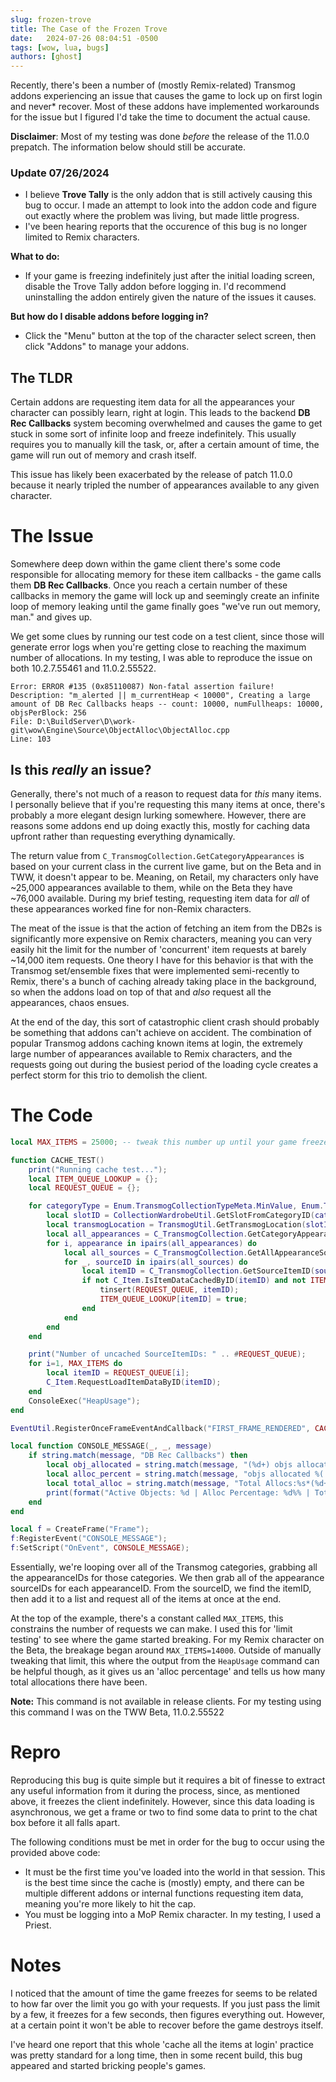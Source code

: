 ```yaml
---
slug: frozen-trove
title: The Case of the Frozen Trove
date:   2024-07-26 08:04:51 -0500
tags: [wow, lua, bugs]
authors: [ghost]
---
```


Recently, there's been a number of (mostly Remix-related) Transmog addons experiencing an issue that causes the game to lock up on first login and never* recover. Most of these addons have implemented workarounds for the issue but I figured I'd take the time to document the actual cause.

**Disclaimer**: Most of my testing was done *before* the release of the 11.0.0 prepatch. The information below should still be accurate.

### Update 07/26/2024
- I believe **Trove Tally** is the only addon that is still actively causing this bug to occur. I made an attempt to look into the addon code and figure out exactly where the problem was living, but made little progress.
- I've been hearing reports that the occurence of this bug is no longer limited to Remix characters.

**What to do:** 
- If your game is freezing indefinitely just after the initial loading screen, disable the Trove Tally addon before logging in. I'd recommend uninstalling the addon entirely given the nature of the issues it causes.

**But how do I disable addons before logging in?**
- Click the "Menu" button at the top of the character select screen, then click "Addons" to manage your addons.

<!-- truncate -->

## The TLDR
Certain addons are requesting item data for all the appearances your character can possibly learn, right at login. This leads to the backend **DB Rec Callbacks** system becoming overwhelmed and causes the game to get stuck in some sort of infinite loop and freeze indefinitely. This usually requires you to manually kill the task, or, after a certain amount of time, the game will run out of memory and crash itself.

This issue has likely been exacerbated by the release of patch 11.0.0 because it nearly tripled the number of appearances available to any given character.

# The Issue
Somewhere deep down within the game client there's some code responsible for allocating memory for these item callbacks - the game calls them **DB Rec Callbacks**. Once you reach a certain number of these callbacks in memory the game will lock up and seemingly create an infinite loop of memory leaking until the game finally goes "we've run out memory, man." and gives up.

We get some clues by running our test code on a test client, since those will generate error logs when you're getting close to reaching the maximum number of allocations. In my testing, I was able to reproduce the issue on both 10.2.7.55461 and 11.0.2.55522.

```
Error: ERROR #135 (0x85110087) Non-fatal assertion failure!
Description: "m_alerted || m_currentHeap < 10000", Creating a large amount of DB Rec Callbacks heaps -- count: 10000, numFullheaps: 10000, objsPerBlock: 256
File: D:\BuildServer\D\work-git\wow\Engine\Source\ObjectAlloc\ObjectAlloc.cpp
Line: 103
```

## Is this *really* an issue?
Generally, there's not much of a reason to request data for *this* many items. I personally believe that if you're requesting this many items at once, there's probably a more elegant design lurking somewhere. However, there are reasons some addons end up doing exactly this, mostly for caching data upfront rather than requesting everything dynamically.

The return value from `C_TransmogCollection.GetCategoryAppearances` is based on your current class in the current live game, but on the Beta and in TWW, it doesn't appear to be. Meaning, on Retail, my characters only have ~25,000 appearances available to them, while on the Beta they have ~76,000 available. During my brief testing, requesting item data for *all* of these appearances worked fine for non-Remix characters.

The meat of the issue is that the action of fetching an item from the DB2s is significantly more expensive on Remix characters, meaning you can very easily hit the limit for the number of 'concurrent' item requests at barely ~14,000 item requests. One theory I have for this behavior is that with the Transmog set/ensemble fixes that were implemented semi-recently to Remix, there's a bunch of caching already taking place in the background, so when the addons load on top of that and *also* request all the appearances, chaos ensues.

At the end of the day, this sort of catastrophic client crash should probably be something that addons can't achieve on accident. The combination of popular Transmog addons caching known items at login, the extremely large number of appearances available to Remix characters, and the requests going out during the busiest period of the loading cycle creates a perfect storm for this trio to demolish the client.

# The Code
```lua
local MAX_ITEMS = 25000; -- tweak this number up until your game freezes just after the loading screen ends

function CACHE_TEST()
    print("Running cache test...");
    local ITEM_QUEUE_LOOKUP = {};
    local REQUEST_QUEUE = {};

    for categoryType = Enum.TransmogCollectionTypeMeta.MinValue, Enum.TransmogCollectionTypeMeta.MaxValue do
        local slotID = CollectionWardrobeUtil.GetSlotFromCategoryID(categoryType) or 1;
        local transmogLocation = TransmogUtil.GetTransmogLocation(slotID, Enum.TransmogType.Appearance, Enum.TransmogModification.Main);
        local all_appearances = C_TransmogCollection.GetCategoryAppearances(categoryType, transmogLocation);
        for i, appearance in ipairs(all_appearances) do
            local all_sources = C_TransmogCollection.GetAllAppearanceSources(appearance.visualID);
            for _, sourceID in ipairs(all_sources) do
                local itemID = C_TransmogCollection.GetSourceItemID(sourceID);
                if not C_Item.IsItemDataCachedByID(itemID) and not ITEM_QUEUE_LOOKUP[itemID] then
                    tinsert(REQUEST_QUEUE, itemID);
                    ITEM_QUEUE_LOOKUP[itemID] = true;
                end
            end
        end
    end

    print("Number of uncached SourceItemIDs: " .. #REQUEST_QUEUE);
    for i=1, MAX_ITEMS do
        local itemID = REQUEST_QUEUE[i];
        C_Item.RequestLoadItemDataByID(itemID);
    end
    ConsoleExec("HeapUsage");
end

EventUtil.RegisterOnceFrameEventAndCallback("FIRST_FRAME_RENDERED", CACHE_TEST);

local function CONSOLE_MESSAGE(_, _, message)
    if string.match(message, "DB Rec Callbacks") then
        local obj_allocated = string.match(message, "(%d+) objs allocated");
        local alloc_percent = string.match(message, "objs allocated %( (%d+)");
        local total_alloc = string.match(message, "Total Allocs:%s*(%d+)");
        print(format("Active Objects: %d | Alloc Percentage: %d%% | Total Allocations: %d", obj_allocated, alloc_percent), total_alloc);
    end
end

local f = CreateFrame("Frame");
f:RegisterEvent("CONSOLE_MESSAGE");
f:SetScript("OnEvent", CONSOLE_MESSAGE);
```

Essentially, we're looping over all of the Transmog categories, grabbing all the appearanceIDs for those categories. We then grab all of the appearance sourceIDs for each appearanceID. From the sourceID, we find the itemID, then add it to a list and request all of the items at once at the end.

At the top of the example, there's a constant called `MAX_ITEMS`, this constrains the number of requests we can make. I used this for 'limit testing' to see where the game started breaking. For my Remix character on the Beta, the breakage began around `MAX_ITEMS=14000`. Outside of manually tweaking that limit, this where the output from the `HeapUsage` command can be helpful though, as it gives us an 'alloc percentage' and tells us how many total allocations there have been. 

**Note:** This command is not available in release clients. For my testing using this command I was on the TWW Beta, 11.0.2.55522

# Repro
Reproducing this bug is quite simple but it requires a bit of finesse to extract any useful information from it during the process, since, as mentioned above, it freezes the client indefinitely. However, since this data loading is asynchronous, we get a frame or two to find some data to print to the chat box before it all falls apart.

The following conditions must be met in order for the bug to occur using the provided above code:
- It must be the first time you've loaded into the world in that session. This is the best time since the cache is (mostly) empty, and there can be multiple different addons or internal functions requesting item data, meaning you're more likely to hit the cap.
- You must be logging into a MoP Remix character. In my testing, I used a Priest.

# Notes
I noticed that the amount of time the game freezes for seems to be related to how far over the limit you go with your requests. If you just pass the limit by a few, it freezes for a few seconds, then figures everything out. However, at a certain point it won't be able to recover before the game destroys itself.

I've heard one report that this whole 'cache all the items at login' practice was pretty standard for a long time, then in some recent build, this bug appeared and started bricking people's games.
